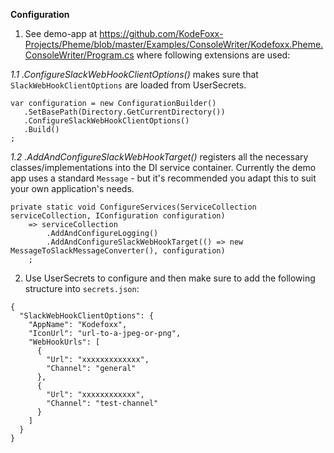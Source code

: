 **Configuration**
1. See demo-app at https://github.com/KodeFoxx-Projects/Pheme/blob/master/Examples/ConsoleWriter/Kodefoxx.Pheme.ConsoleWriter/Program.cs where following extensions are used:

*1.1 .ConfigureSlackWebHookClientOptions()* makes sure that `SlackWebHookClientOptions` are loaded from UserSecrets.
```
var configuration = new ConfigurationBuilder()                    
   .SetBasePath(Directory.GetCurrentDirectory())
   .ConfigureSlackWebHookClientOptions()                
   .Build()
;
```
*1.2 .AddAndConfigureSlackWebHookTarget()* registers all the necessary classes/implementations into the DI service container. Currently the demo app uses a standard `Message` - but it's recommended you adapt this to suit your own application's needs.
```
private static void ConfigureServices(ServiceCollection serviceCollection, IConfiguration configuration)
    => serviceCollection
        .AddAndConfigureLogging()
        .AddAndConfigureSlackWebHookTarget(() => new MessageToSlackMessageConverter(), configuration)
    ;
```

2. Use UserSecrets to configure and then make sure to add the following structure into `secrets.json`:
```
{
  "SlackWebHookClientOptions": {
    "AppName": "Kodefoxx",
    "IconUrl": "url-to-a-jpeg-or-png",
    "WebHookUrls": [
      {
        "Url": "xxxxxxxxxxxxx",
        "Channel": "general"
      },
      {
        "Url": "xxxxxxxxxxxx",
        "Channel": "test-channel"
      }
    ]
  }
}
```
